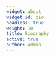 ```yaml
---
widget: about
widget_id: bio
headless: true
weight: 10
title: Biography
active: true
author: admin
---
```

